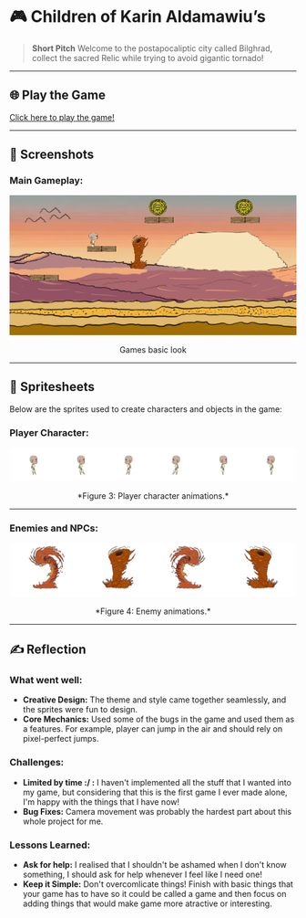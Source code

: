 # 🎮 **Children of Karin Aldamawiu’s** 

> **Short Pitch**
Welcome to the postapocaliptic city called Bilghrad, collect the sacred Relic while trying to avoid gigantic tornado!
> 

---

## 🌐 **Play the Game**
[Click here to play the game!](https://your-github-username.github.io/repository-name)

---

## 📸 **Screenshots**

### Main Gameplay:
<div style="text-align: center;">
  <img src="children1.png" alt="Gameplay Screenshot" width="600">
  <p>Games basic look</p>
</div>

---

## 🎨 **Spritesheets**
Below are the sprites used to create characters and objects in the game:

### Player Character:
<div style="text-align: center;">
  <img src="./images/charachterSprites.png" alt="Player Spritesheet" width="500">
  <p>*Figure 3: Player character animations.*</p>
</div>

---

### Enemies and NPCs:
<div style="text-align: center;">
  <img src="./images/spritesheet.png" alt="Enemy Spritesheet" width="500">
  <p>*Figure 4: Enemy animations.*</p>
</div>

---

## ✍️ **Reflection**

### What went well:
- **Creative Design:** The theme and style came together seamlessly, and the sprites were fun to design.
- **Core Mechanics:** Used some of the bugs in the game and used them as a features. For example, player can jump in the air and should rely on pixel-perfect jumps.

### Challenges:
- **Limited by time :/ :** I haven't implemented all the stuff that I wanted into my game, but considering that this is the first game I ever made alone, I'm happy with the things that I have now!
- **Bug Fixes:** Camera movement was probably the hardest part about this whole project for me.

### Lessons Learned:
- **Ask for help:** I realised that I shouldn't be ashamed when I don't know something, I should ask for help whenever I feel like I need one!
- **Keep it Simple:** Don't overcomlicate things! Finish with basic things that your game has to have so it could be called a game and then focus on adding things that would make game more atractive or interesting.